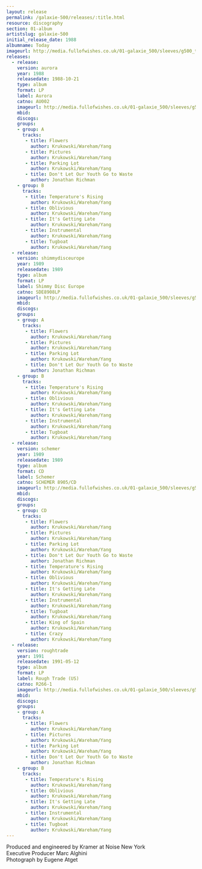 ```yaml
---
layout: release
permalink: /galaxie-500/releases/:title.html
resource: discography
section: 01-album
artistslug: galaxie-500
initial_release_date: 1988
albumname: Today
imageurl: http://media.fullofwishes.co.uk/01-galaxie_500/sleeves/g500_today.jpg
releases:
  - release: 
    version: aurora
    year: 1988
    releasedate: 1988-10-21
    type: album
    format: LP
    label: Aurora
    catno: AU002
    imageurl: http://media.fullofwishes.co.uk/01-galaxie_500/sleeves/g500_today.jpg
    mbid: 
    discogs: 
    groups:
    - group: A
      tracks:
       - title: Flowers
         author: Krukowski/Wareham/Yang
       - title: Pictures
         author: Krukowski/Wareham/Yang
       - title: Parking Lot
         author: Krukowski/Wareham/Yang
       - title: Don't Let Our Youth Go to Waste
         author: Jonathan Richman
    - group: B
      tracks:
       - title: Temperature's Rising
         author: Krukowski/Wareham/Yang
       - title: Oblivious
         author: Krukowski/Wareham/Yang
       - title: It's Getting Late
         author: Krukowski/Wareham/Yang
       - title: Instrumental
         author: Krukowski/Wareham/Yang
       - title: Tugboat
         author: Krukowski/Wareham/Yang
  - release:
    version: shimmydisceurope
    year: 1989
    releasedate: 1989
    type: album
    format: LP
    label: Shimmy Disc Europe 
    catno: SDE8908LP
    imageurl: http://media.fullofwishes.co.uk/01-galaxie_500/sleeves/g500_today.jpg
    mbid: 
    discogs: 
    groups:
    - group: A
      tracks:
       - title: Flowers
         author: Krukowski/Wareham/Yang
       - title: Pictures
         author: Krukowski/Wareham/Yang
       - title: Parking Lot
         author: Krukowski/Wareham/Yang
       - title: Don't Let Our Youth Go to Waste
         author: Jonathan Richman
    - group: B
      tracks:
       - title: Temperature's Rising
         author: Krukowski/Wareham/Yang
       - title: Oblivious
         author: Krukowski/Wareham/Yang
       - title: It's Getting Late
         author: Krukowski/Wareham/Yang
       - title: Instrumental
         author: Krukowski/Wareham/Yang
       - title: Tugboat
         author: Krukowski/Wareham/Yang
  - release:
    version: schemer
    year: 1989
    releasedate: 1989
    type: album
    format: CD
    label: Schemer
    catno: SCHEMER 8905/CD
    imageurl: http://media.fullofwishes.co.uk/01-galaxie_500/sleeves/g500_today.jpg
    mbid: 
    discogs: 
    groups:
    - group: CD
      tracks:
       - title: Flowers
         author: Krukowski/Wareham/Yang
       - title: Pictures
         author: Krukowski/Wareham/Yang
       - title: Parking Lot
         author: Krukowski/Wareham/Yang
       - title: Don't Let Our Youth Go to Waste
         author: Jonathan Richman
       - title: Temperature's Rising
         author: Krukowski/Wareham/Yang
       - title: Oblivious
         author: Krukowski/Wareham/Yang
       - title: It's Getting Late
         author: Krukowski/Wareham/Yang
       - title: Instrumental
         author: Krukowski/Wareham/Yang
       - title: Tugboat
         author: Krukowski/Wareham/Yang
       - title: King of Spain
         author: Krukowski/Wareham/Yang
       - title: Crazy
         author: Krukowski/Wareham/Yang
  - release:
    version: roughtrade
    year: 1991
    releasedate: 1991-05-12
    type: album
    format: LP
    label: Rough Trade (US)
    catno: R266-1
    imageurl: http://media.fullofwishes.co.uk/01-galaxie_500/sleeves/g500_today.jpg
    mbid: 
    discogs: 
    groups:
    - group: A
      tracks:
       - title: Flowers
         author: Krukowski/Wareham/Yang
       - title: Pictures
         author: Krukowski/Wareham/Yang
       - title: Parking Lot
         author: Krukowski/Wareham/Yang
       - title: Don't Let Our Youth Go to Waste
         author: Jonathan Richman
    - group: B
      tracks:
       - title: Temperature's Rising
         author: Krukowski/Wareham/Yang
       - title: Oblivious
         author: Krukowski/Wareham/Yang
       - title: It's Getting Late
         author: Krukowski/Wareham/Yang
       - title: Instrumental
         author: Krukowski/Wareham/Yang
       - title: Tugboat
         author: Krukowski/Wareham/Yang
---
```

Produced and engineered by Kramer at Noise New York  
Executive Producer Marc Alghini  
Photograph by Eugene Atget

